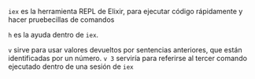 `iex` es la herramienta REPL de Elixir, para ejecutar código rápidamente y hacer pruebecillas de comandos

`h` es la ayuda dentro de `iex`.

`v` sirve para usar valores devueltos por sentencias anteriores, que están identificadas por un número. `v 3` serviría para referirse al tercer comando ejecutado dentro de una sesión de `iex`


